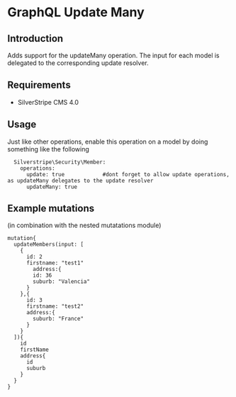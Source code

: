 # GraphQL Update Many

## Introduction
Adds support for the updateMany operation. The input for each model is delegated to the corresponding update resolver.

## Requirements
* SilverStripe CMS 4.0

## Usage
Just like other operations, enable this operation on a model by doing something like the following

```
  Silverstripe\Security\Member:
    operations:
      update: true            #dont forget to allow update operations, as updateMany delegates to the update resolver
      updateMany: true
```
 
 
## Example mutations 
(in combination with the nested mutatations module)

```
mutation{
  updateMembers(input: [
    {
      id: 2
      firstname: "test1"
    	address:{
        id: 36
        suburb: "Valencia"
      }
    },{
      id: 3
      firstname: "test2"
      address:{
        suburb: "France"
      }
    }
  ]){
    id
    firstName
    address{
      id
      suburb
    }
  }
}
```
